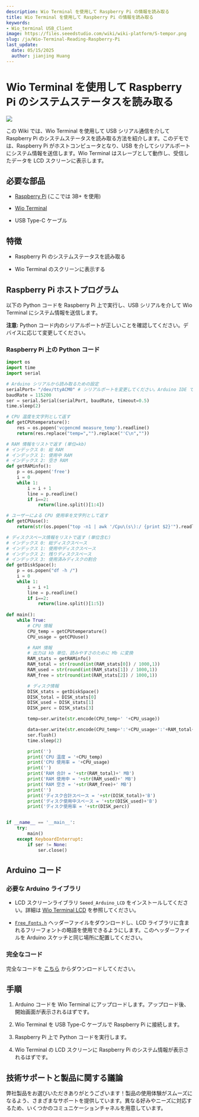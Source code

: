 ```yaml
---
description: Wio Terminal を使用して Raspberry Pi の情報を読み取る
title: Wio Terminal を使用して Raspberry Pi の情報を読み取る
keywords:
- Wio_terminal USB_Client
image: https://files.seeedstudio.com/wiki/wiki-platform/S-tempor.png
slug: /ja/Wio-Terminal-Reading-Raspberry-Pi
last_update:
  date: 05/15/2025
  author: jianjing Huang
---
```



# Wio Terminal を使用して Raspberry Pi のシステムステータスを読み取る

![](https://files.seeedstudio.com/wiki/Wio-Terminal/img/WT-rasp.gif)

この Wiki では、Wio Terminal を使用して USB シリアル通信を介して Raspberry Pi のシステムステータスを読み取る方法を紹介します。このデモでは、Raspberry Pi がホストコンピュータとなり、USB を介してシリアルポートにシステム情報を送信します。Wio Terminal はスレーブとして動作し、受信したデータを LCD スクリーンに表示します。

## 必要な部品

- [Raspberry Pi](https://www.seeedstudio.com/Boards-c-17.html) (ここでは 3B+ を使用)

- [Wio Terminal](https://www.seeedstudio.com/Wio-Terminal-p-4509.html)

- USB Type-C ケーブル

## 特徴

- Raspberry Pi のシステムステータスを読み取る

- Wio Terminal のスクリーンに表示する

## Raspberry Pi ホストプログラム

以下の Python コードを Raspberry Pi 上で実行し、USB シリアルを介して Wio Terminal にシステム情報を送信します。

**注意:** Python コード内のシリアルポートが正しいことを確認してください。デバイスに応じて変更してください。

### Raspberry Pi 上の Python コード

```py
import os
import time 
import serial

# Arduino シリアルから読み取るための設定
serialPort= "/dev/ttyACM0" # シリアルポートを変更してください。Arduino IDE で確認可能
baudRate = 115200
ser = serial.Serial(serialPort, baudRate, timeout=0.5)
time.sleep(2)

# CPU 温度を文字列として返す
def getCPUtemperature():
    res = os.popen('vcgencmd measure_temp').readline()
    return(res.replace("temp=","").replace("'C\n",""))

# RAM 情報をリストで返す (単位=kb)
# インデックス 0: 総 RAM
# インデックス 1: 使用中 RAM
# インデックス 2: 空き RAM
def getRAMinfo():
    p = os.popen('free')
    i = 0
    while 1:
        i = i + 1
        line = p.readline()
        if i==2:
            return(line.split()[1:4])

# ユーザーによる CPU 使用率を文字列として返す
def getCPUuse():
    return(str(os.popen("top -n1 | awk '/Cpu\(s\):/ {print $2}'").readline().strip()))

# ディスクスペース情報をリストで返す (単位含む)
# インデックス 0: 総ディスクスペース
# インデックス 1: 使用中ディスクスペース
# インデックス 2: 残りディスクスペース
# インデックス 3: 使用済みディスクの割合
def getDiskSpace():
    p = os.popen("df -h /")
    i = 0
    while 1:
        i = i +1
        line = p.readline()
        if i==2:
            return(line.split()[1:5])
 
def main():
    while True:
        # CPU 情報
        CPU_temp = getCPUtemperature()
        CPU_usage = getCPUuse()

        # RAM 情報
        # 出力は kb 単位、読みやすさのために Mb に変換
        RAM_stats = getRAMinfo()
        RAM_total = str(round(int(RAM_stats[0]) / 1000,1))
        RAM_used = str(round(int(RAM_stats[1]) / 1000,1))
        RAM_free = str(round(int(RAM_stats[2]) / 1000,1))

        # ディスク情報
        DISK_stats = getDiskSpace()
        DISK_total = DISK_stats[0]
        DISK_used = DISK_stats[1]
        DISK_perc = DISK_stats[3]

        temp=ser.write(str.encode(CPU_temp+' '+CPU_usage))

        data=ser.write(str.encode(CPU_temp+':'+CPU_usage+':'+RAM_total+':'+RAM_used+':'+RAM_free+':'+DISK_total+':'+DISK_used+':'+DISK_perc))
        ser.flush()
        time.sleep(2)

        print('')
        print('CPU 温度 = '+CPU_temp)
        print('CPU 使用率 = '+CPU_usage)
        print('')
        print('RAM 合計 = '+str(RAM_total)+' MB')
        print('RAM 使用中 = '+str(RAM_used)+' MB')
        print('RAM 空き = '+str(RAM_free)+' MB')
        print('')  
        print('ディスク合計スペース = '+str(DISK_total)+'B')
        print('ディスク使用中スペース = '+str(DISK_used)+'B')
        print('ディスク使用率 = '+str(DISK_perc)) 


if __name__ == '__main__':
    try:    
        main()
    except KeyboardInterrupt:    
        if ser != None:    
            ser.close()
```

## Arduino コード

### 必要な Arduino ライブラリ

- LCD スクリーンライブラリ `Seeed_Arduino_LCD` をインストールしてください。詳細は [Wio Terminal LCD](https://wiki.seeedstudio.com/ja/Wio-Terminal-LCD-Overview/) を参照してください。

- [`Free_Fonts.h`](https://files.seeedstudio.com/wiki/Wio-Terminal/res/Free_Fonts.h) ヘッダーファイルをダウンロードし、LCD ライブラリに含まれるフリーフォントの略語を使用できるようにします。このヘッダーファイルを Arduino スケッチと同じ場所に配置してください。

### 完全なコード

完全なコードを [こちら](https://files.seeedstudio.com/wiki/Wio-Terminal/res/readRasp.ino) からダウンロードしてください。

## 手順

1. Arduino コードを Wio Terminal にアップロードします。アップロード後、開始画面が表示されるはずです。

2. Wio Terminal を USB Type-C ケーブルで Raspberry Pi に接続します。

3. Raspberry Pi 上で Python コードを実行します。

4. Wio Terminal の LCD スクリーンに Raspberry Pi のシステム情報が表示されるはずです。

## 技術サポートと製品に関する議論

弊社製品をお選びいただきありがとうございます！製品の使用体験がスムーズになるよう、さまざまなサポートを提供しています。異なる好みやニーズに対応するため、いくつかのコミュニケーションチャネルを用意しています。

<div class="button_tech_support_container">
<a href="https://forum.seeedstudio.com/" class="button_forum"></a> 
<a href="https://www.seeedstudio.com/contacts" class="button_email"></a>
</div>

<div class="button_tech_support_container">
<a href="https://discord.gg/eWkprNDMU7" class="button_discord"></a> 
<a href="https://github.com/Seeed-Studio/wiki-documents/discussions/69" class="button_discussion"></a>
</div>